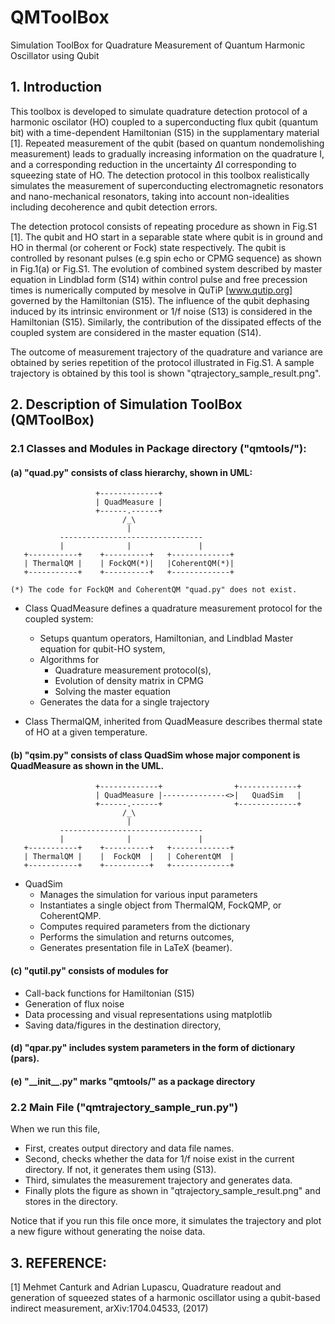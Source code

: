 # QMToolBox
Simulation ToolBox for Quadrature Measurement of Quantum Harmonic Oscillator using Qubit

## 1. Introduction

This toolbox is developed to simulate quadrature detection protocol of a harmonic
oscilator (HO) coupled to a superconducting flux qubit (quantum bit) with 
a time-dependent Hamiltonian (S15) in the supplamentary material [1]. 
Repeated measurement of the qubit (based on quantum nondemolishing measurement)
leads to gradually increasing information on the quadrature I, and 
a corresponding reduction in the uncertainty
$\Delta$I corresponding to squeezing state of HO.
The detection protocol in this toolbox realistically simulates
the measurement of superconducting
electromagnetic resonators and nano-mechanical
resonators, taking into account non-idealities including
decoherence and qubit detection errors. 

The detection protocol consists of repeating procedure as shown in Fig.S1 [1]. 
The qubit and HO start in a separable state where qubit is in ground and HO 
in thermal (or coherent or Fock) state respectively.
The qubit is controlled by resonant pulses (e.g spin echo or CPMG sequence)
as shown in Fig.1(a) or Fig.S1. The evolution of combined system described by 
master equation in Lindblad form (S14) within control pulse and 
free precession times is numerically computed by mesolve in QuTiP [www.qutip.org] 
governed by the Hamiltonian (S15). 
The influence of the qubit dephasing induced by its intrinsic environment
or 1/f noise (S13) is considered in the Hamiltonian (S15). Similarly, 
the contribution of the dissipated effects of the coupled system 
are considered in the master equation (S14).

The outcome of measurement trajectory of the quadrature and variance 
are obtained by series repetition of the protocol illustrated in Fig.S1.
A sample trajectory is obtained by this tool is shown "qtrajectory_sample_result.png".



## 2. Description of Simulation ToolBox (QMToolBox)

### 2.1 Classes and Modules in Package directory ("qmtools/"):
	
#### (a) "quad.py" consists of class hierarchy, shown in UML: 
     
                       +-------------+
                       | QuadMeasure |
                       +------.------+
                             /_\
                              |
               --------------------------------
               |              |               |
       +-----------+    +----------+   +-------------+
       | ThermalQM |    | FockQM(*)|   |CoherentQM(*)|
       +-----------+    +----------+   +-------------+
	   
    (*) The code for FockQM and CoherentQM "quad.py" does not exist.
	
   
   - Class QuadMeasure defines a quadrature measurement protocol for the coupled system: 
	 - Setups quantum operators, Hamiltonian, and Lindblad Master equation for qubit-HO system, 
	 - Algorithms for 
		- Quadrature measurement protocol(s), 
		- Evolution of density matrix in CPMG
		- Solving the master equation
	 - Generates the data for a single trajectory
	
   - Class ThermalQM, inherited from QuadMeasure describes thermal state of HO
    at a given temperature.
	
#### (b) "qsim.py" consists of class QuadSim whose major component is QuadMeasure as shown in the UML.

                       +-------------+                +-------------+
                       | QuadMeasure |--------------<>|   QuadSim   |
                       +------.------+                +-------------+
                             /_\
                              |
               --------------------------------
               |              |               |
       +-----------+    +----------+   +-------------+
       | ThermalQM |    |  FockQM  |   | CoherentQM  |
       +-----------+    +----------+   +-------------+
	 
   - QuadSim 
        * Manages the simulation for various input parameters
        * Instantiates a single object from ThermalQM, FockQMP, or CoherentQMP. 
		* Computes required parameters from the dictionary 
		* Performs the simulation and returns outcomes, 
		* Generates presentation file in LaTeX (beamer). 
		
	
#### (c) "qutil.py" consists of modules for 
   - Call-back functions for Hamiltonian (S15) 
   - Generation of flux noise
   - Data processing and  visual representations using matplotlib
   - Saving data/figures in the destination directory, 
		
#### (d) "qpar.py" includes system parameters in the form of dictionary (pars).

#### (e) "\_\_init\_\_.py" marks "qmtools/" as a package directory

### 2.2 Main File ("qmtrajectory_sample_run.py")
 When we run this file, 
 - First, creates output directory and data file names.
 - Second, checks whether the data for 1/f noise exist in the current directory. 
 If not, it generates them using (S13).
 - Third, simulates the measurement trajectory and generates data. 
 - Finally plots the figure as shown in "qtrajectory_sample_result.png" and stores
 in the directory.
 
 Notice that if you run this file once more, it simulates the trajectory and plot a new figure 
 without generating the noise data.
	
	
## 3. REFERENCE: 

[1] Mehmet Canturk and Adrian Lupascu, Quadrature readout and generation 
of squeezed states of a harmonic oscillator using a qubit-based indirect 
measurement, arXiv:1704.04533, (2017)


